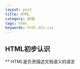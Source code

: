 ```yaml
---
layout: post
title: HTML
category: 前端
tags: html
keywords: html,div,css
---
```



## HTML初步认识
** HTML是负责描述文档语义的语言



